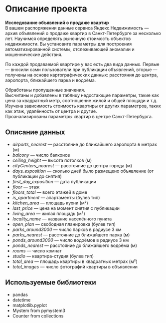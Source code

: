 # **Описание проекта**
**Исследование объявлений о продаже квартир**  
В вашем распоряжении данные сервиса Яндекс.Недвижимость — архив объявлений о продаже квартир в Санкт-Петербурге за несколько лет. Научимся определять рыночную стоимость объектов недвижимости. Вы установите параметры для построения автоматизированной системы, отслеживающей аномалии и мошеннические действия.  

По каждой продаваемой квартире у вас есть два вида данных. Первые — вносили сами пользователи при публикации объявлений, вторые — получены на основе картографических данных: расстояния до центра, аэропорта, ближайшего парка и водоёма.

Обработаны пропущенные значения.  
Высчитаны и добавлены в таблицу недостающие параметры, такие как цена за квадратный метр, соотношение жилой и общей площади и т.д.  
Изучена зависимость стоимость квартиры от других параметров, таких как этаж, удалённость от центра и другие.  
Проанализированы параметры квартир в центре Санкт-Петербурга.

## Описание данных
- *airports_nearest* — расстояние до ближайшего аэропорта в метрах (м)
- *balcony* — число балконов
- *ceiling_height* — высота потолков (м)
- *cityCenters_nearest* — расстояние до центра города (м)
- *days_exposition* — сколько дней было размещено объявление (от публикации до снятия)
- *first_day_exposition* — дата публикации
- *floor* — этаж
- *floors_total* — всего этажей в доме
- *is_apartment* — апартаменты (булев тип)
- *kitchen_area* — площадь кухни (м²)
- *last_price* — цена на момент снятия с публикации
- *living_area* — жилая площадь (м²)
- *locality_name* — название населённого пункта
- *open_plan* — свободная планировка (булев тип)
- *parks_around3000* — число парков в радиусе 3 км
- *parks_nearest* — расстояние до ближайшего парка (м)
- *ponds_around3000* — число водоёмов в радиусе 3 км
- *ponds_nearest* — расстояние до ближайшего водоёма (м)
- *rooms* — число комнат
- *studio* — квартира-студия (булев тип)
- *total_area* — площадь квартиры в квадратных метрах (м²)
- *total_images* — число фотографий квартиры в объявлении

## Используемые библиотеки
- pandas
- datetime
- matplotlib.pyplot
- Mystem from pymystem3
- Counter from collections